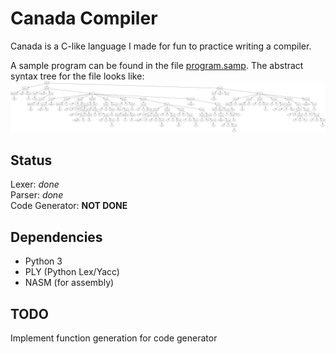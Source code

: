 Canada Compiler
===============

Canada is a C-like language I made for fun to practice writing a compiler.

A sample program can be found in the file [program.samp](program.samp).
The abstract syntax tree for the file looks like:  
![Abstract syntax tree for program.samp](program.dot.png)

Status
------

Lexer: *done*  
Parser: *done*  
Code Generator: **NOT DONE**

Dependencies
------------

* Python 3
* PLY (Python Lex/Yacc)
* NASM (for assembly)

TODO
----

Implement function generation for code generator


